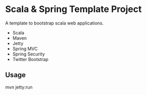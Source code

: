 Scala & Spring Template Project
===============================

A template to bootstrap scala web applications.

* Scala
* Maven
* Jetty
* Spring MVC
* Spring Security
* Twitter Bootstrap

Usage
-----

mvn jetty:run
